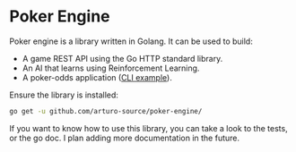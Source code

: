 # Poker Engine

Poker engine is a library written in Golang. It can be used to build:

- A game REST API using the Go HTTP standard library.
- An AI that learns using Reinforcement Learning.
- A poker-odds application ([CLI example](https://github.com/arturo-source/poker-odds)).

Ensure the library is installed:

```bash
go get -u github.com/arturo-source/poker-engine/
```

If you want to know how to use this library, you can take a look to the tests, or the go doc. I plan adding more documentation in the future.
